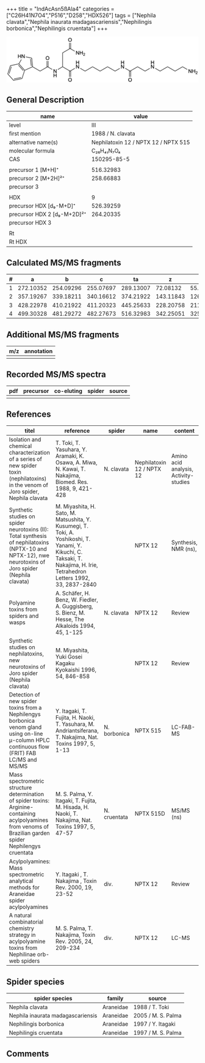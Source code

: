 +++
title = "IndAcAsn5ßAla4"
categories = ["C26H41N7O4","P516","D258","HDX526"]
tags = ["Nephila clavata","Nephila inaurata madagascariensis","Nephilingis borbonica","Nephilingis cruentata"]
+++

![](/img/IndAcAsn5bAla4.png)

## General Description

| name                        | value                                |
|-----------------------------|--------------------------------------|
| level                       | III                                  |
| first mention               | 1988 / N. clavata                    |
| alternative name(s)         | Nephilatoxin 12 / NPTX 12 / NPTX 515 |
| molecular formula           | C₂₆H₄₁N₇O₄                           |
| CAS                         | 150295-85-5                          |
|                             |                                      |
| precursor 1 [M+H]⁺          | 516.32983                            |
| precursor 2 [M+2H]²⁺        | 258.66883                            |
| precursor 3                 |                                      |
|                             |                                      |
| HDX                         | 9                                    |
| precursor HDX   [d₉-M+D]⁺   | 526.39259                            |
| precursor HDX 2 [d₉-M+2D]²⁺ | 264.20335                            |
| precursor HDX 3             |                                      |
|                             |                                      |
| Rt                          |                                      |
| Rt HDX                      |                                      |

## Calculated MS/MS fragments

| # | a         | b         | c         | ta        | z         | y         | tz        |
|---|-----------|-----------|-----------|-----------|-----------|-----------|-----------|
| 1 | 272.10352 | 254.09296 | 255.07697 | 289.13007 | 72.08132  | 55.05477  | 89.10787  |
| 2 | 357.19267 | 339.18211 | 340.16612 | 374.21922 | 143.11843 | 126.09188 | 160.14498 |
| 3 | 428.22978 | 410.21922 | 411.20323 | 445.25633 | 228.20758 | 211.18103 | 245.23413 |
| 4 | 499.30328 | 481.29272 | 482.27673 | 516.32983 | 342.25051 | 325.22396 | 359.27706 |

## Additional MS/MS fragments

| m/z       | annotation |
|-----------|------------|
|           |            |

## Recorded MS/MS spectra

| pdf | precursor | co-eluting | spider    | source                              |
|-----|-----------|------------|-----------|-------------------------------------|
|     |           |            |           |                                     |

## References

| titel                                                                                                                                                        | reference                                                                                                                                                                   | spider       | name                      | content                               | link                                                                                                               |
|--------------------------------------------------------------------------------------------------------------------------------------------------------------|-----------------------------------------------------------------------------------------------------------------------------------------------------------------------------|--------------|---------------------------|---------------------------------------|--------------------------------------------------------------------------------------------------------------------|
| Isolation and chemical characterization of a series of new spider toxin (nephilatoxins) in the venom of Joro spider, Nephila clavata                         | T. Toki, T. Yasuhara, Y. Aramaki, K. Osawa, A. Miwa, N. Kawai, T. Nakajima, Biomed. Res. 1988, 9, 421-428                                                                   | N. clavata   | Nephilatoxin 12 / NPTX 12 | Amino acid analysis, Activity-studies | [Link](https://www.jstage.jst.go.jp/article/biomedres/9/6/9_421/_article)                                          |
| Synthetic studies on spider neurotoxins (II): Total synthesis of nephilatoxins (NPTX-10 and NPTX-12), nwe neurotoxins of Joro spider (Nephila clavata)       | M. Miyashita, H. Sato, M. Matsushita, Y. Kusumegi, T. Toki, A. Yoshikoshi, T. Yanami, Y. Kikuchi, C. Taksaki, T. Nakajima, H. Irie, Tetrahedron Letters 1992, 33, 2837-2840 |              | NPTX 12                   | Synthesis, NMR (ns),                  | [Link](https://www.sciencedirect.com/science/article/pii/S0040403900788733)                                        |
| Polyamine toxins from spiders and wasps                                                                                                                      | A. Schäfer, H. Benz, W. Fiedler, A. Guggisberg, S. Bienz, M. Hesse, The Alkaloids 1994, 45, 1-125                                                                           | N. clavata   | NPTX 12                   | Review                                | [Link](https://www.sciencedirect.com/science/article/pii/S009995980860276X)                                        |
| Synthetic studies on nephilatoxins, new neurotoxins of Joro spider (Nephila clavata)                                                                         | M. Miyashita, Yuki Gosei Kagaku Kyokaishi 1996, 54, 846-858                                                                                                                 |              | NPTX 12                   | Review                                | [Link](https://www.jstage.jst.go.jp/article/yukigoseikyokaishi1943/54/10/54_10_846/_article/-char/ja/)             |
| Detection of new spider toxins from a Nephilengys borbonica venom gland using on-line µ-column HPLC continuous flow (FRIT) FAB LC/MS and MS/MS               | Y. Itagaki, T. Fujita, H. Naoki, T. Yasuhara, M. Andriantsiferana, T. Nakajima, Nat. Toxins 1997, 5, 1-13                                                                   | N. borbonica | NPTX 515                  | LC-FAB-MS                             | [Link](https://onlinelibrary.wiley.com/doi/abs/10.1002/%28SICI%29%281997%295%3A1%3C1%3A%3AAID-NT1%3E3.0.CO%3B2-8)  |
| Mass spectrometric structure determination of spider toxins: Arginine-containing acylpolyamines from venoms of Brazilian garden spider Nephilengys cruentata | M. S. Palma, Y. Itagaki, T. Fujita, M. Hisada, H. Naoki, T. Nakajima, Nat. Toxins 1997, 5, 47-57                                                                            | N. cruentata | NPTX 515D                 | MS/MS (ns)                            | [Link](https://onlinelibrary.wiley.com/doi/abs/10.1002/%28SICI%29%281997%295%3A2%3C47%3A%3AAID-NT1%3E3.0.CO%3B2-X) |
| Acylpolyamines: Mass spectrometric analytical methods for Araneidae spider acylpolyamines                                                                    | Y. Itagaki , T. Nakajima , Toxin Rev. 2000, 19, 23-52                                                                                                                       | div.         | NPTX 12                   | Review                                | [Link](https://www.tandfonline.com/doi/abs/10.1081/TXR-100100314)                                                  |
| A natural combinatorial chemistry strategy in acylpolyamine toxins from Nephilinae orb-web spiders                                                           | M. S. Palma, T. Nakajima, Toxin Rev. 2005, 24, 209-234                                                                                                                      | div.         | NPTX 12                   | LC-MS                                 | [Link](https://www.tandfonline.com/doi/abs/10.1081/TXR-200057857)                                                  | 

## Spider species

| spider species                    | family    | source             |
|-----------------------------------|-----------|--------------------|
| Nephila clavata                   | Araneidae | 1988 / T. Toki     |
| Nephila inaurata madagascariensis | Araneidae | 2005 / M. S. Palma |
| Nephilingis borbonica             | Araneidae | 1997 / Y. Itagaki  |
| Nephilingis cruentata             | Araneidae | 1997 / M. S. Palma |

## Comments